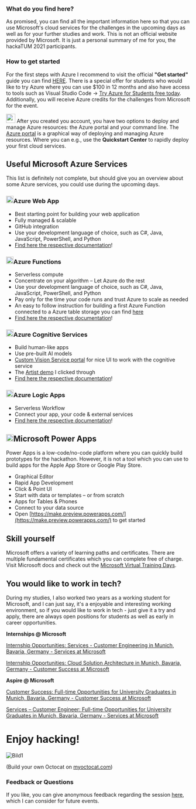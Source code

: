 ### What do you find here?

As promised, you can find all the important information here so that you can use Microsoft's cloud services for the challenges in the upcoming days as well as for your further studies and work. This is not an official website provided by Microsoft. It is just a personal summary of me for you, the hackaTUM 2021 participants.

### How to get started

For the first steps with Azure I recommend to visit the official **"Get started"** guide you can find [HERE](https://azure.microsoft.com/en-us/get-started). There is a special offer for students who would like to try Azure where you can use $100 in 12 months and also have access to tools such as Visual Studio Code -> [Try Azure for Students free today](https://azure.microsoft.com/en-us/free/students/). Additionally, you will receive Azure credits for the challenges from Microsoft for the event.

<img src="https://user-images.githubusercontent.com/50545335/141493028-8cc67cf2-fc30-4feb-aa5f-eab84a94966e.png" width="25" height="25"> After you created you account, you have two options to deploy and manage Azure resources: the Azure portal and your command line. The [Azure portal](https://portal.azure.com) is a graphical way of deploying and managing Azure resources. Where you can e.g., use the **Quickstart Center** to rapidly deploy your first cloud services.

## Useful Microsoft Azure Services

This list is definitely not complete, but should give you an overview about some Azure services, you could use during the upcoming days.

### <img src="https://user-images.githubusercontent.com/50545335/141511813-e91de2b1-f653-4796-9cf0-a1bcfb279699.png" width="20" height="20">Azure Web App
- Best starting point for building your web application
- Fully managed & scalable
- GitHub integration
- Use your development language of choice, such as C#, Java, JavaScript, PowerShell, and Python
- [Find here the respective documentation](https://azure.microsoft.com/en-us/services/app-service/web)!

### <img src="https://user-images.githubusercontent.com/50545335/141511466-4343e5b1-6f60-412a-a652-4238fa4dd03c.png" width="20" height="20">Azure Functions
- Serverless compute
- Concentrate on your algorithm – Let Azure do the rest
- Use your development language of choice, such as C#, Java, JavaScript, PowerShell, and Python
- Pay only for the time your code runs and trust Azure to scale as needed
- An easy to follow instruction for building a first Azure Function connected to a Azure table storage you can find [here](https://adamtheautomator.com/azure-functions-tutorial/#Tutorial_Creating_an_Event_Logger_Azure_Function)
- [Find here the respective documentation](https://azure.microsoft.com/en-us/services/functions)!

### <img src="https://user-images.githubusercontent.com/50545335/141511430-49eadf69-347e-4be1-b04f-ef947f8c77be.png" width="20" height="20">Azure Cognitive Services
- Build human-like apps
- Use pre-built AI models
- [Custom Vision Service portal](https://www.customvision.ai/) for nice UI to work with the cognitive service
- The [Artist demo](https://icebeam7.github.io/workshop-ai-100/tutorials/vision/) I clicked through
- [Find here the respective documentation](https://azure.microsoft.com/en-us/services/cognitive-services)!

### <img src="https://user-images.githubusercontent.com/50545335/141511496-e3d1c0c4-70f3-445d-aead-9f929bd8bbc7.png" width="20" height="20">Azure Logic Apps
- Serverless Workflow
- Connect your app, your code & external services
- [Find here the respective documentation](https://docs.microsoft.com/en-us/azure/logic-apps/logic-apps-overview)!


## <img src="https://user-images.githubusercontent.com/50545335/141511527-6fa8a995-a7d2-4b5e-aecd-d569fbbc2327.png" width="20" height="20">Microsoft Power Apps

Power Apps is a low-code/no-code platform where you can quickly build prototypes for the hackathon. However, it is not a tool which you can use to build apps for the Apple App Store or Google Play Store.

- Graphical Editor
- Rapid App Development
- Click & Point UI
- Start with data or templates – or from scratch
- Apps for Tables & Phones
- Connect to your data source
- Open [https://make.preview.powerapps.com/](https://make.preview.powerapps.com/) to get started


## Skill yourself

Microsoft offers a variety of learning paths and certificates. There are multiple fundamental certificates which you can complete free of charge. Visit Microsoft docs and check out the [Microsoft Virtual Training Days](https://www.microsoft.com/de-de/techwiese/events/microsoft-training-days.aspx). 


## You would like to work in tech?

During my studies, I also worked two years as a working student for Microsoft, and I can just say, it's a enjoyable and interesting working environment, so if you would like to work in tech - just give it a try and apply, there are always open positions for students as well as early in career opportunities.


**Internships @ Microsoft**

[Internship Opportunities: Services - Customer Engineering in Munich, Bavaria, Germany - Services at Microsoft](https://nam06.safelinks.protection.outlook.com/?url=https%3A%2F%2Fcareers.microsoft.com%2Fstudents%2Fus%2Fen%2Fjob%2F1202248%2FInternship-Opportunities-Services-Customer-Engineering&data=04%7C01%7Cadriapan%40microsoft.com%7C88e698e4438a4624c09608d9a43de86e%7C72f988bf86f141af91ab2d7cd011db47%7C1%7C0%7C637721408060794266%7CUnknown%7CTWFpbGZsb3d8eyJWIjoiMC4wLjAwMDAiLCJQIjoiV2luMzIiLCJBTiI6Ik1haWwiLCJXVCI6Mn0%3D%7C1000&sdata=6CqRXpNK5u9z2T%2BqSVbY%2Bv401O5kCebOHJ5X8weKfg8%3D&reserved=0)

[Internship Opportunities: Cloud Solution Architecture in Munich, Bavaria, Germany - Customer Success at Microsoft](https://nam06.safelinks.protection.outlook.com/?url=https%3A%2F%2Fcareers.microsoft.com%2Fstudents%2Fus%2Fen%2Fjob%2F1135921%2FInternship-Opportunities-Cloud-Solution-Architecture&data=04%7C01%7Cadriapan%40microsoft.com%7C88e698e4438a4624c09608d9a43de86e%7C72f988bf86f141af91ab2d7cd011db47%7C1%7C0%7C637721408060794266%7CUnknown%7CTWFpbGZsb3d8eyJWIjoiMC4wLjAwMDAiLCJQIjoiV2luMzIiLCJBTiI6Ik1haWwiLCJXVCI6Mn0%3D%7C1000&sdata=9q%2FhovVjBWmWyAREHlwc90j9HlZWNhNhHSMDT2isNT4%3D&reserved=0)


**Aspire @ Microsoft** 

[Customer Success: Full-time Opportunities for University Graduates in Munich, Bavaria, Germany - Customer Success at Microsoft](https://nam06.safelinks.protection.outlook.com/?url=https%3A%2F%2Fcareers.microsoft.com%2Fstudents%2Fus%2Fen%2Fjob%2F1145514%2FCustomer-Success-Full-time-Opportunities-for-University-Graduates%25E2%2580%25AF&data=04%7C01%7Cadriapan%40microsoft.com%7C88e698e4438a4624c09608d9a43de86e%7C72f988bf86f141af91ab2d7cd011db47%7C1%7C0%7C637721408060804260%7CUnknown%7CTWFpbGZsb3d8eyJWIjoiMC4wLjAwMDAiLCJQIjoiV2luMzIiLCJBTiI6Ik1haWwiLCJXVCI6Mn0%3D%7C1000&sdata=dduaxsf%2FJBP6x5J9ukqiiAOwdWSw4lsHztL0k3y86lw%3D&reserved=0)

[Services – Customer Engineer: Full-time Opportunities for University Graduates in Munich, Bavaria, Germany - Services at Microsoft](https://nam06.safelinks.protection.outlook.com/?url=https%3A%2F%2Fcareers.microsoft.com%2Fstudents%2Fus%2Fen%2Fjob%2F1145535%2FServices-Customer-Engineer-Full-time-Opportunities-for-University-Graduates%25E2%2580%25AF&data=04%7C01%7Cadriapan%40microsoft.com%7C88e698e4438a4624c09608d9a43de86e%7C72f988bf86f141af91ab2d7cd011db47%7C1%7C0%7C637721408060814255%7CUnknown%7CTWFpbGZsb3d8eyJWIjoiMC4wLjAwMDAiLCJQIjoiV2luMzIiLCJBTiI6Ik1haWwiLCJXVCI6Mn0%3D%7C1000&sdata=xHieJ8JiA8Rfo6SwS8drMAUD%2BgzVq4gl6sJODN%2BfI7c%3D&reserved=0/)

# Enjoy hacking!

![Bild1](https://user-images.githubusercontent.com/50545335/141502942-24e55b48-fb9b-4ce1-979e-49a3151b59fb.png)

(Build your own Octocat on [myoctocat.com](https://myoctocat.com/))





### Feedback or Questions

If you like, you can give anonymous feedback regarding the session [here](https://forms.office.com/r/gKmdLTkbJu), which I can consider for future events.
